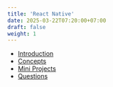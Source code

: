 ```yaml
---
title: 'React Native'
date: 2025-03-22T07:20:00+07:00
draft: false
weight: 1
---
```


- [Introduction](./introduction)
- [Concepts](./concepts/)
- [Mini Projects](./mini-projects/)
- [Questions](./questions/)
